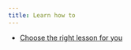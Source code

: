 ```yaml
---
title: Learn how to
---
```

- [Choose the right lesson for you](en/topics/practice-2-planning/0-getting-started/3-learn.md)
